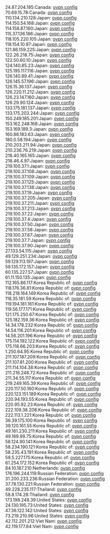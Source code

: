 24.87.204.185:Canada: [ovpn config](vpn/24_87_204_185.ovpn)  
70.69.15.78:Canada: [ovpn config](vpn/70_69_15_78.ovpn)  
110.134.210.128:Japan: [ovpn config](vpn/110_134_210_128.ovpn)  
114.150.54.168:Japan: [ovpn config](vpn/114_150_54_168.ovpn)  
114.158.87.160:Japan: [ovpn config](vpn/114_158_87_160.ovpn)  
115.37.136.186:Japan: [ovpn config](vpn/115_37_136_186.ovpn)  
118.105.220.105:Japan: [ovpn config](vpn/118_105_220_105.ovpn)  
118.154.10.97:Japan: [ovpn config](vpn/118_154_10_97.ovpn)  
121.86.159.225:Japan: [ovpn config](vpn/121_86_159_225.ovpn)  
122.26.218.75:Japan: [ovpn config](vpn/122_26_218_75.ovpn)  
122.50.60.10:Japan: [ovpn config](vpn/122_50_60_10.ovpn)  
124.140.85.23:Japan: [ovpn config](vpn/124_140_85_23.ovpn)  
125.195.117.116:Japan: [ovpn config](vpn/125_195_117_116.ovpn)  
126.140.89.41:Japan: [ovpn config](vpn/126_140_89_41.ovpn)  
126.145.57.196:Japan: [ovpn config](vpn/126_145_57_196.ovpn)  
126.15.36.137:Japan: [ovpn config](vpn/126_15_36_137.ovpn)  
126.220.11.212:Japan: [ovpn config](vpn/126_220_11_212.ovpn)  
126.23.147.160:Japan: [ovpn config](vpn/126_23_147_160.ovpn)  
126.29.90.124:Japan: [ovpn config](vpn/126_29_90_124.ovpn)  
133.175.181.137:Japan: [ovpn config](vpn/133_175_181_137.ovpn)  
133.175.203.244:Japan: [ovpn config](vpn/133_175_203_244.ovpn)  
150.249.185.201:Japan: [ovpn config](vpn/150_249_185_201.ovpn)  
153.162.248.168:Japan: [ovpn config](vpn/153_162_248_168.ovpn)  
153.169.189.3:Japan: [ovpn config](vpn/153_169_189_3.ovpn)  
160.86.183.63:Japan: [ovpn config](vpn/160_86_183_63.ovpn)  
180.0.58.194:Japan: [ovpn config](vpn/180_0_58_194.ovpn)  
210.203.211.94:Japan: [ovpn config](vpn/210_203_211_94.ovpn)  
210.236.76.219:Japan: [ovpn config](vpn/210_236_76_219.ovpn)  
218.40.165.165:Japan: [ovpn config](vpn/218_40_165_165.ovpn)  
218.46.4.97:Japan: [ovpn config](vpn/218_46_4_97.ovpn)  
219.100.37.1:Japan: [ovpn config](vpn/219_100_37_1.ovpn)  
219.100.37.108:Japan: [ovpn config](vpn/219_100_37_108.ovpn)  
219.100.37.109:Japan: [ovpn config](vpn/219_100_37_109.ovpn)  
219.100.37.125:Japan: [ovpn config](vpn/219_100_37_125.ovpn)  
219.100.37.138:Japan: [ovpn config](vpn/219_100_37_138.ovpn)  
219.100.37.19:Japan: [ovpn config](vpn/219_100_37_19.ovpn)  
219.100.37.205:Japan: [ovpn config](vpn/219_100_37_205.ovpn)  
219.100.37.211:Japan: [ovpn config](vpn/219_100_37_211.ovpn)  
219.100.37.213:Japan: [ovpn config](vpn/219_100_37_213.ovpn)  
219.100.37.22:Japan: [ovpn config](vpn/219_100_37_22.ovpn)  
219.100.37.4:Japan: [ovpn config](vpn/219_100_37_4.ovpn)  
219.100.37.50:Japan: [ovpn config](vpn/219_100_37_50.ovpn)  
219.100.37.58:Japan: [ovpn config](vpn/219_100_37_58.ovpn)  
219.100.37.67:Japan: [ovpn config](vpn/219_100_37_67.ovpn)  
219.100.37.7:Japan: [ovpn config](vpn/219_100_37_7.ovpn)  
219.100.37.90:Japan: [ovpn config](vpn/219_100_37_90.ovpn)  
27.133.54.115:Japan: [ovpn config](vpn/27_133_54_115.ovpn)  
49.129.251.234:Japan: [ovpn config](vpn/49_129_251_234.ovpn)  
59.129.113.197:Japan: [ovpn config](vpn/59_129_113_197.ovpn)  
59.135.172.157:Japan: [ovpn config](vpn/59_135_172_157.ovpn)  
60.135.227.57:Japan: [ovpn config](vpn/60_135_227_57.ovpn)  
61.11.150.135:Japan: [ovpn config](vpn/61_11_150_135.ovpn)  
112.165.86.117:Korea Republic of: [ovpn config](vpn/112_165_86_117.ovpn)  
118.176.36.81:Korea Republic of: [ovpn config](vpn/118_176_36_81.ovpn)  
118.218.164.149:Korea Republic of: [ovpn config](vpn/118_218_164_149.ovpn)  
118.35.181.59:Korea Republic of: [ovpn config](vpn/118_35_181_59.ovpn)  
119.194.181.161:Korea Republic of: [ovpn config](vpn/119_194_181_161.ovpn)  
119.56.177.171:Korea Republic of: [ovpn config](vpn/119_56_177_171.ovpn)  
121.175.250.67:Korea Republic of: [ovpn config](vpn/121_175_250_67.ovpn)  
125.182.159.36:Korea Republic of: [ovpn config](vpn/125_182_159_36.ovpn)  
14.34.178.232:Korea Republic of: [ovpn config](vpn/14_34_178_232.ovpn)  
14.54.116.201:Korea Republic of: [ovpn config](vpn/14_54_116_201.ovpn)  
14.56.201.196:Korea Republic of: [ovpn config](vpn/14_56_201_196.ovpn)  
175.114.192.122:Korea Republic of: [ovpn config](vpn/175_114_192_122.ovpn)  
175.118.66.203:Korea Republic of: [ovpn config](vpn/175_118_66_203.ovpn)  
1.250.64.95:Korea Republic of: [ovpn config](vpn/1_250_64_95.ovpn)  
211.107.187.209:Korea Republic of: [ovpn config](vpn/211_107_187_209.ovpn)  
211.107.81.200:Korea Republic of: [ovpn config](vpn/211_107_81_200.ovpn)  
211.114.104.38:Korea Republic of: [ovpn config](vpn/211_114_104_38.ovpn)  
211.216.248.72:Korea Republic of: [ovpn config](vpn/211_216_248_72.ovpn)  
211.34.55.117:Korea Republic of: [ovpn config](vpn/211_34_55_117.ovpn)  
219.249.165.39:Korea Republic of: [ovpn config](vpn/219_249_165_39.ovpn)  
220.117.50.160:Korea Republic of: [ovpn config](vpn/220_117_50_160.ovpn)  
220.123.151.189:Korea Republic of: [ovpn config](vpn/220_123_151_189.ovpn)  
220.94.193.55:Korea Republic of: [ovpn config](vpn/220_94_193_55.ovpn)  
220.95.92.23:Korea Republic of: [ovpn config](vpn/220_95_92_23.ovpn)  
222.109.38.208:Korea Republic of: [ovpn config](vpn/222_109_38_208.ovpn)  
222.113.1.221:Korea Republic of: [ovpn config](vpn/222_113_1_221.ovpn)  
36.39.175.100:Korea Republic of: [ovpn config](vpn/36_39_175_100.ovpn)  
39.120.161.55:Korea Republic of: [ovpn config](vpn/39_120_161_55.ovpn)  
49.161.230.211:Korea Republic of: [ovpn config](vpn/49_161_230_211.ovpn)  
49.169.99.75:Korea Republic of: [ovpn config](vpn/49_169_99_75.ovpn)  
58.124.90.141:Korea Republic of: [ovpn config](vpn/58_124_90_141.ovpn)  
58.234.190.121:Korea Republic of: [ovpn config](vpn/58_234_190_121.ovpn)  
58.235.43.191:Korea Republic of: [ovpn config](vpn/58_235_43_191.ovpn)  
59.5.227.175:Korea Republic of: [ovpn config](vpn/59_5_227_175.ovpn)  
61.254.172.152:Korea Republic of: [ovpn config](vpn/61_254_172_152.ovpn)  
84.10.187.210:Netherlands: [ovpn config](vpn/84_10_187_210.ovpn)  
176.196.244.119:Russian Federation: [ovpn config](vpn/176_196_244_119.ovpn)  
31.200.233.236:Russian Federation: [ovpn config](vpn/31_200_233_236.ovpn)  
37.78.130.221:Russian Federation: [ovpn config](vpn/37_78_130_221.ovpn)  
49.228.235.117:Thailand: [ovpn config](vpn/49_228_235_117.ovpn)  
58.8.174.28:Thailand: [ovpn config](vpn/58_8_174_28.ovpn)  
173.198.248.39:United States: [ovpn config](vpn/173_198_248_39.ovpn)  
24.130.195.73:United States: [ovpn config](vpn/24_130_195_73.ovpn)  
47.36.122.142:United States: [ovpn config](vpn/47_36_122_142.ovpn)  
73.219.210.96:United States: [ovpn config](vpn/73_219_210_96.ovpn)  
42.112.201.212:Viet Nam: [ovpn config](vpn/42_112_201_212.ovpn)  
42.119.177.84:Viet Nam: [ovpn config](vpn/42_119_177_84.ovpn)  
